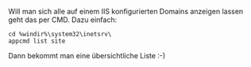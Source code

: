 Will man sich alle auf einem IIS konfigurierten Domains anzeigen lassen geht das per CMD.
Dazu einfach:
```console
cd %windir%\system32\inetsrv\
appcmd list site
```
Dann bekommt man eine übersichtliche Liste :-)
